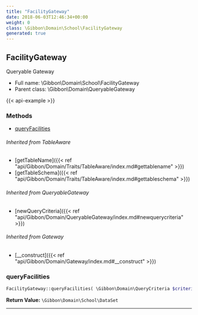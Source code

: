 ```yaml
---
title: "FacilityGateway"
date: 2018-06-03T12:46:34+00:00
weight: 0
class: \Gibbon\Domain\School\FacilityGateway
generated: true
---
```


## FacilityGateway

Queryable Gateway



* Full name: \Gibbon\Domain\School\FacilityGateway
* Parent class: \Gibbon\Domain\QueryableGateway

{{< api-example >}} 



### Methods

- [queryFacilities](#queryfacilities)




###### Inherited from TableAware
- [getTableName]({{< ref "api/Gibbon/Domain/Traits/TableAware/index.md#gettablename" >}})
- [getTableSchema]({{< ref "api/Gibbon/Domain/Traits/TableAware/index.md#gettableschema" >}})

###### Inherited from QueryableGateway
- [newQueryCriteria]({{< ref "api/Gibbon/Domain/QueryableGateway/index.md#newquerycriteria" >}})

###### Inherited from Gateway
- [__construct]({{< ref "api/Gibbon/Domain/Gateway/index.md#__construct" >}})



### queryFacilities



```php
FacilityGateway::queryFacilities( \Gibbon\Domain\QueryCriteria $criteria ): \Gibbon\Domain\School\DataSet
```






**Return Value:**
`\Gibbon\Domain\School\DataSet`  



---

